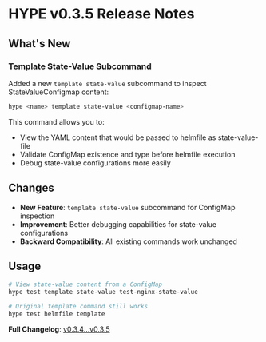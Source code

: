 # HYPE v0.3.5 Release Notes

## What's New

### Template State-Value Subcommand
Added a new `template state-value` subcommand to inspect StateValueConfigmap content:

```bash
hype <name> template state-value <configmap-name>
```

This command allows you to:
- View the YAML content that would be passed to helmfile as state-value-file
- Validate ConfigMap existence and type before helmfile execution
- Debug state-value configurations more easily

## Changes

- **New Feature**: `template state-value` subcommand for ConfigMap inspection
- **Improvement**: Better debugging capabilities for state-value configurations  
- **Backward Compatibility**: All existing commands work unchanged

## Usage

```bash
# View state-value content from a ConfigMap
hype test template state-value test-nginx-state-value

# Original template command still works
hype test helmfile template
```

**Full Changelog**: [v0.3.4...v0.3.5](https://github.com/foontype/hype/compare/v0.3.4...v0.3.5)